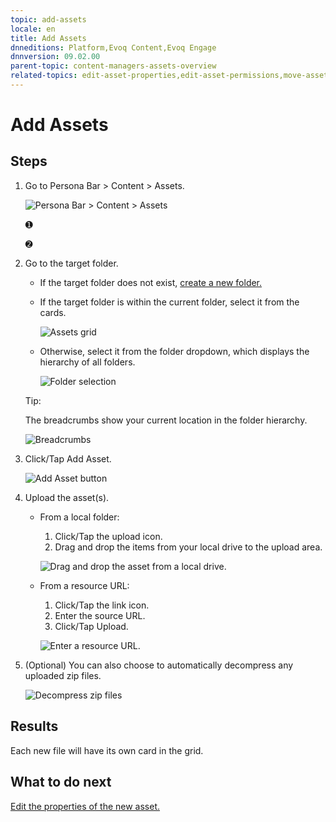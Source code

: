 ```yaml
---
topic: add-assets
locale: en
title: Add Assets
dnneditions: Platform,Evoq Content,Evoq Engage
dnnversion: 09.02.00
parent-topic: content-managers-assets-overview
related-topics: edit-asset-properties,edit-asset-permissions,move-asset,copy-asset,download-asset,delete-asset
---
```


# Add Assets

## Steps

1.  Go to Persona Bar \> Content \> Assets.
    
    ![Persona Bar > Content > Assets](img/scr-pbar-cmg-Content-E91.png)
    
    ➊
    
    ➋
    
2.  Go to the target folder.
    
    *   If the target folder does not exist, [create a new folder.](create-folder)
        
    *   If the target folder is within the current folder, select it from the cards.
        
          
        
        ![Assets grid](img/scr-Assets-assetlist-grid-E90.png)
        
          
        
    *   Otherwise, select it from the folder dropdown, which displays the hierarchy of all folders.
        
          
        
        ![Folder selection](img/scr-Assets-folderdropdown-E90.png)
        
          
        
    
    Tip:
    
    The breadcrumbs show your current location in the folder hierarchy.
    
      
    
    ![Breadcrumbs](img/scr-Assets-breadcrumbs-E90.png)
    
      
    
3.  Click/Tap Add Asset.
    
      
    
    ![Add Asset button](img/scr-Assets-assetlist-addasset-E90.png)
    
      
    
4.  Upload the asset(s).
    *   From a local folder:
        
        1.  Click/Tap the upload icon.
        2.  Drag and drop the items from your local drive to the upload area.
        
          
        
        ![Drag and drop the asset from a local drive.](img/scr-Assets-addasset-upload-E90.png)
        
          
        
    *   From a resource URL:
        
        1.  Click/Tap the link icon.
        2.  Enter the source URL.
        3.  Click/Tap Upload.
        
          
        
        ![Enter a resource URL.](img/scr-Assets-addasset-URL-E90.png)
        
          
        
5.  (Optional) You can also choose to automatically decompress any uploaded zip files.
    
      
    
    ![Decompress zip files](img/scr-Assets-addasset-decompresszip-E90.png)
    
      
    

## Results

Each new file will have its own card in the grid.

## What to do next

[Edit the properties of the new asset.](edit-asset-properties)
